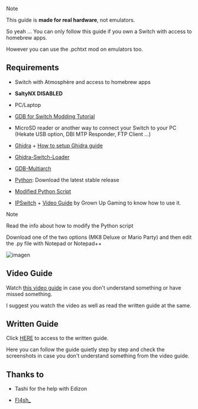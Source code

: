>[!NOTE]
This guide is **made for real hardware**, not emulators.

So yeah ... You can only follow this guide if you own a Switch with access to homebrew apps.

However you can use the .pchtxt mod on emulators too.

## Requirements

- Switch with Atmosphère and access to homebrew apps

- **SaltyNX DISABLED**

- PC/Laptop

- [GDB for Switch Modding Tutorial](https://gist.github.com/jam1garner/c9ba6c0cff150f1a2480d0c18ff05e33)

- MicroSD reader or another way to connect your Switch to your PC (Hekate USB option, DBI MTP Responder, FTP Client ...)

- [Ghidra](https://github.com/NationalSecurityAgency/ghidra/releases) + [How to setup Ghidra guide](https://github.com/StevensND/ghidra-port-mods-guide/blob/main/Ghidra/SetupGhidra.md)

- [Ghidra-Switch-Loader](https://github.com/StevensND/Ghidra-Switch-Loader/releases)

- [GDB-Multiarch](https://static.grumpycoder.net/pixel/gdb-multiarch-windows/)

- [Python](https://www.python.org/downloads/windows/): Download the latest stable release

- [Modified Python Script](https://github.com/StevensND/ghidra-port-mods-guide/tree/main/Aspect%20Ratio%20Mod%20Guide/Files%20Required/Specific%20scripts)

- [IPSwitch](https://github.com/3096/ipswitch/releases) + [Video Guide](https://youtu.be/m-V6Rs2sm9w?si=-_1Y49I89_tsxwUX) by Grown Up Gaming to know how to use it.

>[!NOTE]
Read the info about how to modify the Python script

Download one of the two options (MK8 Deluxe or Mario Party) and then edit the .py file with Notepad or Notepad++

![imagen](https://i.imgur.com/OoCWkDf.png)

## Video Guide

Watch [this video guide](https://youtu.be/yYCi-7oRp2I?si=wnZd-NDiwyNdD3Jx) in case you don't understand something or have missed something.

I suggest you watch the video as well as read the written guide at the same.

## Written Guide

Click [HERE](https://github.com/StevensND/ghidra-port-mods-guide/tree/main/Switch%20Guides/Edizon/Resolution%20Cheat/Written%20Guide) to access to the written guide.

Here you can follow the guide quietly step by step and check the screenshots in case you don't understand something from the video guide.

## Thanks to

- Tashi for the help with Edizon

- [Fl4sh_](https://github.com/Fl4sh9174/)